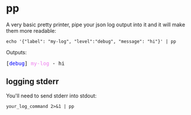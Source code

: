 # pp 

A very basic pretty printer, pipe your json log output into it and it will make them more readable: 

```shell
echo '{"label": "my-log", "level":"debug", "message": "hi"}' | pp
```

Outputs:

<pre>[<span style="color: blue">debug</span>] <span style="color: violet">my-log</span> - hi</pre>


## logging stderr

You'll need to send stderr into stdout: 

```shell
your_log_command 2>&1 | pp
```